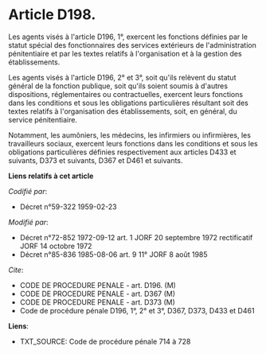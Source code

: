 # Article D198.

Les agents visés à l'article D196, 1°, exercent les fonctions définies par le statut spécial des fonctionnaires des services
extérieurs de l'administration pénitentiaire et par les textes relatifs à l'organisation et à la gestion des établissements.

Les agents visés à l'article D196, 2° et 3°, soit qu'ils relèvent du statut général de la fonction publique, soit qu'ils
soient soumis à d'autres dispositions, réglementaires ou contractuelles, exercent leurs fonctions dans les conditions et sous
les obligations particulières résultant soit des textes relatifs à l'organisation des établissements, soit, en général, du
service pénitentiaire.

Notamment, les aumôniers, les médecins, les infirmiers ou infirmières, les travailleurs sociaux, exercent leurs fonctions
dans les conditions et sous les obligations particulières définies respectivement aux articles D433 et suivants, D373 et
suivants, D367 et D461 et suivants.

**Liens relatifs à cet article**

_Codifié par_:

  - Décret n°59-322 1959-02-23

_Modifié par_:

  - Décret n°72-852 1972-09-12 art. 1 JORF 20 septembre 1972 rectificatif JORF 14 octobre 1972
  - Décret n°85-836 1985-08-06 art. 9 11° JORF 8 août 1985

_Cite_:

  - CODE DE PROCEDURE PENALE - art. D196. (M)
  - CODE DE PROCEDURE PENALE - art. D367 (M)
  - CODE DE PROCEDURE PENALE - art. D373 (M)
  - Code de procédure pénale D196, 1°, 2° et 3°, D367, D373, D433 et D461

**Liens**:

  - TXT_SOURCE: Code de procédure pénale 714 à 728
